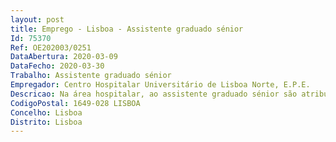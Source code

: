 ```yaml
--- 
layout: post
title: Emprego - Lisboa - Assistente graduado sénior
Id: 75370
Ref: OE202003/0251
DataAbertura: 2020-03-09
DataFecho: 2020-03-30
Trabalho: Assistente graduado sénior
Empregador: Centro Hospitalar Universitário de Lisboa Norte, E.P.E.
Descricao: Na área hospitalar, ao assistente graduado sénior são atribuídas as funções de assistente e assistente graduado, cabendo lhe ainda a) Coordenar actividades assistenciais de investigação científica e de formação médica na área da especialidade b) Coordenar os processos de acreditação c) Exercer cargos de direcção e chefia d) Coadjuvar o Diretor de Serviço nas actividades de gestão e) Substituir o Diretor de Serviço da respectiva área nas suas faltas e impedimentos.
CodigoPostal: 1649-028 LISBOA
Concelho: Lisboa
Distrito: Lisboa
--- 
```

